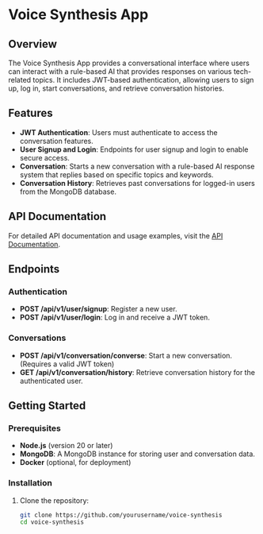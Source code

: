 # Voice Synthesis App

## Overview

The Voice Synthesis App provides a conversational interface where users can interact with a rule-based AI that provides responses on various tech-related topics. It includes JWT-based authentication, allowing users to sign up, log in, start conversations, and retrieve conversation histories.

## Features

- **JWT Authentication**: Users must authenticate to access the conversation features.
- **User Signup and Login**: Endpoints for user signup and login to enable secure access.
- **Conversation**: Starts a new conversation with a rule-based AI response system that replies based on specific topics and keywords.
- **Conversation History**: Retrieves past conversations for logged-in users from the MongoDB database.

## API Documentation

For detailed API documentation and usage examples, visit the [API Documentation](https://documenter.getpostman.com/view/18943407/2sAY4vhNem).

## Endpoints

### Authentication

- **POST /api/v1/user/signup**: Register a new user.
- **POST /api/v1/user/login**: Log in and receive a JWT token.

### Conversations

- **POST /api/v1/conversation/converse**: Start a new conversation. (Requires a valid JWT token)
- **GET /api/v1/conversation/history**: Retrieve conversation history for the authenticated user.

## Getting Started

### Prerequisites

- **Node.js** (version 20 or later)
- **MongoDB**: A MongoDB instance for storing user and conversation data.
- **Docker** (optional, for deployment)

### Installation

1. Clone the repository:
   ```bash
   git clone https://github.com/yourusername/voice-synthesis
   cd voice-synthesis
   ```
